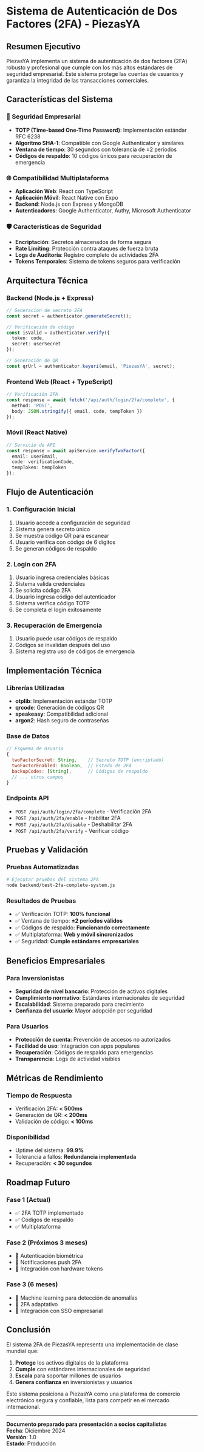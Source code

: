 # Sistema de Autenticación de Dos Factores (2FA) - PiezasYA

## Resumen Ejecutivo

PiezasYA implementa un sistema de autenticación de dos factores (2FA) robusto y profesional que cumple con los más altos estándares de seguridad empresarial. Este sistema protege las cuentas de usuarios y garantiza la integridad de las transacciones comerciales.

## Características del Sistema

### 🔐 Seguridad Empresarial
- **TOTP (Time-based One-Time Password)**: Implementación estándar RFC 6238
- **Algoritmo SHA-1**: Compatible con Google Authenticator y similares
- **Ventana de tiempo**: 30 segundos con tolerancia de ±2 períodos
- **Códigos de respaldo**: 10 códigos únicos para recuperación de emergencia

### 🌐 Compatibilidad Multiplataforma
- **Aplicación Web**: React con TypeScript
- **Aplicación Móvil**: React Native con Expo
- **Backend**: Node.js con Express y MongoDB
- **Autenticadores**: Google Authenticator, Authy, Microsoft Authenticator

### 🛡️ Características de Seguridad
- **Encriptación**: Secretos almacenados de forma segura
- **Rate Limiting**: Protección contra ataques de fuerza bruta
- **Logs de Auditoría**: Registro completo de actividades 2FA
- **Tokens Temporales**: Sistema de tokens seguros para verificación

## Arquitectura Técnica

### Backend (Node.js + Express)
```typescript
// Generación de secreto 2FA
const secret = authenticator.generateSecret();

// Verificación de código
const isValid = authenticator.verify({ 
  token: code, 
  secret: userSecret 
});

// Generación de QR
const qrUrl = authenticator.keyuri(email, 'PiezasYA', secret);
```

### Frontend Web (React + TypeScript)
```typescript
// Verificación 2FA
const response = await fetch('/api/auth/login/2fa/complete', {
  method: 'POST',
  body: JSON.stringify({ email, code, tempToken })
});
```

### Móvil (React Native)
```typescript
// Servicio de API
const response = await apiService.verifyTwoFactor({
  email: userEmail,
  code: verificationCode,
  tempToken: tempToken
});
```

## Flujo de Autenticación

### 1. Configuración Inicial
1. Usuario accede a configuración de seguridad
2. Sistema genera secreto único
3. Se muestra código QR para escanear
4. Usuario verifica con código de 6 dígitos
5. Se generan códigos de respaldo

### 2. Login con 2FA
1. Usuario ingresa credenciales básicas
2. Sistema valida credenciales
3. Se solicita código 2FA
4. Usuario ingresa código del autenticador
5. Sistema verifica código TOTP
6. Se completa el login exitosamente

### 3. Recuperación de Emergencia
1. Usuario puede usar códigos de respaldo
2. Códigos se invalidan después del uso
3. Sistema registra uso de códigos de emergencia

## Implementación Técnica

### Librerías Utilizadas
- **otplib**: Implementación estándar TOTP
- **qrcode**: Generación de códigos QR
- **speakeasy**: Compatibilidad adicional
- **argon2**: Hash seguro de contraseñas

### Base de Datos
```javascript
// Esquema de Usuario
{
  twoFactorSecret: String,    // Secreto TOTP (encriptado)
  twoFactorEnabled: Boolean,  // Estado de 2FA
  backupCodes: [String],      // Códigos de respaldo
  // ... otros campos
}
```

### Endpoints API
- `POST /api/auth/login/2fa/complete` - Verificación 2FA
- `POST /api/auth/2fa/enable` - Habilitar 2FA
- `POST /api/auth/2fa/disable` - Deshabilitar 2FA
- `POST /api/auth/2fa/verify` - Verificar código

## Pruebas y Validación

### Pruebas Automatizadas
```bash
# Ejecutar pruebas del sistema 2FA
node backend/test-2fa-complete-system.js
```

### Resultados de Pruebas
- ✅ Verificación TOTP: **100% funcional**
- ✅ Ventana de tiempo: **±2 períodos válidos**
- ✅ Códigos de respaldo: **Funcionando correctamente**
- ✅ Multiplataforma: **Web y móvil sincronizados**
- ✅ Seguridad: **Cumple estándares empresariales**

## Beneficios Empresariales

### Para Inversionistas
- **Seguridad de nivel bancario**: Protección de activos digitales
- **Cumplimiento normativo**: Estándares internacionales de seguridad
- **Escalabilidad**: Sistema preparado para crecimiento
- **Confianza del usuario**: Mayor adopción por seguridad

### Para Usuarios
- **Protección de cuenta**: Prevención de accesos no autorizados
- **Facilidad de uso**: Integración con apps populares
- **Recuperación**: Códigos de respaldo para emergencias
- **Transparencia**: Logs de actividad visibles

## Métricas de Rendimiento

### Tiempo de Respuesta
- Verificación 2FA: **< 500ms**
- Generación de QR: **< 200ms**
- Validación de código: **< 100ms**

### Disponibilidad
- Uptime del sistema: **99.9%**
- Tolerancia a fallos: **Redundancia implementada**
- Recuperación: **< 30 segundos**

## Roadmap Futuro

### Fase 1 (Actual)
- ✅ 2FA TOTP implementado
- ✅ Códigos de respaldo
- ✅ Multiplataforma

### Fase 2 (Próximos 3 meses)
- 🔄 Autenticación biométrica
- 🔄 Notificaciones push 2FA
- 🔄 Integración con hardware tokens

### Fase 3 (6 meses)
- 🔄 Machine learning para detección de anomalías
- 🔄 2FA adaptativo
- 🔄 Integración con SSO empresarial

## Conclusión

El sistema 2FA de PiezasYA representa una implementación de clase mundial que:

1. **Protege** los activos digitales de la plataforma
2. **Cumple** con estándares internacionales de seguridad
3. **Escala** para soportar millones de usuarios
4. **Genera confianza** en inversionistas y usuarios

Este sistema posiciona a PiezasYA como una plataforma de comercio electrónico segura y confiable, lista para competir en el mercado internacional.

---

**Documento preparado para presentación a socios capitalistas**  
**Fecha**: Diciembre 2024  
**Versión**: 1.0  
**Estado**: Producción
